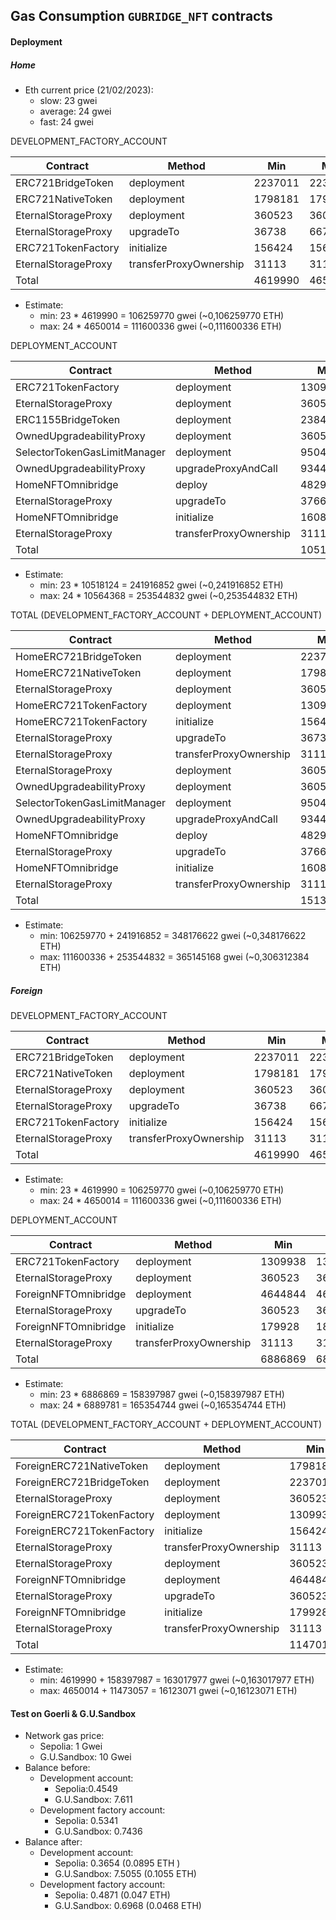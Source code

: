 ## Gas Consumption `GUBRIDGE_NFT` contracts

#### Deployment

##### Home

- Eth current price (21/02/2023):
  - slow: 23 gwei
  - average: 24 gwei
  - fast: 24 gwei

DEVELOPMENT_FACTORY_ACCOUNT

| Contract            | Method                 | Min     | Max     | Avg     |
| ------------------- | ---------------------- | ------- | ------- | ------- |
| ERC721BridgeToken   | deployment             | 2237011 | 2237011 | 2237011 |
| ERC721NativeToken   | deployment             | 1798181 | 1798181 | 1798181 |
| EternalStorageProxy | deployment             | 360523  | 360523  | 360523  |
| EternalStorageProxy | upgradeTo              | 36738   | 66738   | 56737   |
| ERC721TokenFactory  | initialize             | 156424  | 156448  | 156446  |
| EternalStorageProxy | transferProxyOwnership | 31113   | 31113   | 31113   |
| Total               |                        | 4619990 | 4650014 | 5949949 |

- Estimate:
  - min: 23 \* 4619990 = 106259770 gwei (~0,106259770 ETH)
  - max: 24 \* 4650014 = 111600336 gwei (~0,111600336 ETH)

DEPLOYMENT_ACCOUNT

| Contract                     | Method                 | Min      | Max      | Avg      |
| ---------------------------- | ---------------------- | -------- | -------- | -------- |
| ERC721TokenFactory           | deployment             | 1309938  | 1309938  | 1309938  |
| EternalStorageProxy          | deployment             | 360523   | 360523   | 360523   |
| ERC1155BridgeToken           | deployment             | 2384628  | 2384628  | 2384628  |
| OwnedUpgradeabilityProxy     | deployment             | 360523   | 360523   | 360523   |
| SelectorTokenGasLimitManager | deployment             | 950440   | 950440   | 950440   |
| OwnedUpgradeabilityProxy     | upgradeProxyAndCall    | 93441    | 136788   | 124967   |
| HomeNFTOmnibridge            | deploy                 | 4829013  | 4829013  | 4829013  |
| EternalStorageProxy          | upgradeTo              | 37661    | 37661    | 37661    |
| HomeNFTOmnibridge            | initialize             | 160844   | 163741   | 160976   |
| EternalStorageProxy          | transferProxyOwnership | 31113    | 31113    | 31113    |
| Total                        |                        | 10518124 | 10564368 | 10549782 |

- Estimate:
  - min: 23 \* 10518124 = 241916852 gwei (~0,241916852 ETH)
  - max: 24 \* 10564368 = 253544832 gwei (~0,253544832 ETH)

TOTAL (DEVELOPMENT_FACTORY_ACCOUNT + DEPLOYMENT_ACCOUNT)

| Contract                     | Method                 | Min      | Max      | Avg      |
| ---------------------------- | ---------------------- | -------- | -------- | -------- |
| HomeERC721BridgeToken        | deployment             | 2237011  | 2237011  | 2237011  |
| HomeERC721NativeToken        | deployment             | 1798181  | 1798181  | 1798181  |
| EternalStorageProxy          | deployment             | 360523   | 360523   | 360523   |
| HomeERC721TokenFactory       | deployment             | 1309938  | 1309938  | 1309938  |
| HomeERC721TokenFactory       | initialize             | 156424   | 156448   | 156446   |
| EternalStorageProxy          | upgradeTo              | 36738    | 66738    | 56737    |
| EternalStorageProxy          | transferProxyOwnership | 31113    | 31113    | 31113    |
| EternalStorageProxy          | deployment             | 360523   | 360523   | 360523   |
| OwnedUpgradeabilityProxy     | deployment             | 360523   | 360523   | 360523   |
| SelectorTokenGasLimitManager | deployment             | 950440   | 950440   | 950440   |
| OwnedUpgradeabilityProxy     | upgradeProxyAndCall    | 93441    | 136788   | 124967   |
| HomeNFTOmnibridge            | deploy                 | 4829013  | 4829013  | 4829013  |
| EternalStorageProxy          | upgradeTo              | 37661    | 37661    | 37661    |
| HomeNFTOmnibridge            | initialize             | 160844   | 163741   | 160976   |
| EternalStorageProxy          | transferProxyOwnership | 31113    | 31113    | 31113    |
| Total                        |                        | 15138114 | 15214382 | 15189793 |

- Estimate:
  - min: 106259770 + 241916852 = 348176622 gwei (~0,348176622 ETH)
  - max: 111600336 + 253544832 = 365145168 gwei (~0,306312384 ETH)

##### Foreign

DEVELOPMENT_FACTORY_ACCOUNT

| Contract            | Method                 | Min     | Max     | Avg     |
| ------------------- | ---------------------- | ------- | ------- | ------- |
| ERC721BridgeToken   | deployment             | 2237011 | 2237011 | 2237011 |
| ERC721NativeToken   | deployment             | 1798181 | 1798181 | 1798181 |
| EternalStorageProxy | deployment             | 360523  | 360523  | 360523  |
| EternalStorageProxy | upgradeTo              | 36738   | 66738   | 56737   |
| ERC721TokenFactory  | initialize             | 156424  | 156448  | 156446  |
| EternalStorageProxy | transferProxyOwnership | 31113   | 31113   | 31113   |
| Total               |                        | 4619990 | 4650014 | 5949949 |

- Estimate:
  - min: 23 \* 4619990 = 106259770 gwei (~0,106259770 ETH)
  - max: 24 \* 4650014 = 111600336 gwei (~0,111600336 ETH)

DEPLOYMENT_ACCOUNT

| Contract             | Method                 | Min     | Max     | Avg     |
| -------------------- | ---------------------- | ------- | ------- | ------- |
| ERC721TokenFactory   | deployment             | 1309938 | 1309938 | 1309938 |
| EternalStorageProxy  | deployment             | 360523  | 360523  | 360523  |
| ForeignNFTOmnibridge | deployment             | 4644844 | 4644844 | 4644844 |
| EternalStorageProxy  | upgradeTo              | 360523  | 360523  | 360523  |
| ForeignNFTOmnibridge | initialize             | 179928  | 182840  | 180076  |
| EternalStorageProxy  | transferProxyOwnership | 31113   | 31113   | 31113   |
| Total                |                        | 6886869 | 6889781 | 6887017 |

- Estimate:
  - min: 23 \* 6886869 = 158397987 gwei (~0,158397987 ETH)
  - max: 24 \* 6889781 = 165354744 gwei (~0,165354744 ETH)

TOTAL (DEVELOPMENT_FACTORY_ACCOUNT + DEPLOYMENT_ACCOUNT)

| Contract                  | Method                 | Min      | Max      | Avg      |
| ------------------------- | ---------------------- | -------- | -------- | -------- |
| ForeignERC721NativeToken  | deployment             | 1798181  | 1798181  | 1798181  |
| ForeignERC721BridgeToken  | deployment             | 2237011  | 2237011  | 2237011  |
| EternalStorageProxy       | deployment             | 360523   | 360523   | 360523   |
| ForeignERC721TokenFactory | deployment             | 1309938  | 1309938  | 1309938  |
| ForeignERC721TokenFactory | initialize             | 156424   | 156448   | 156446   |
| EternalStorageProxy       | transferProxyOwnership | 31113    | 31113    | 31113    |
| EternalStorageProxy       | deployment             | 360523   | 360523   | 360523   |
| ForeignNFTOmnibridge      | deployment             | 4644844  | 4644844  | 4644844  |
| EternalStorageProxy       | upgradeTo              | 360523   | 360523   | 360523   |
| ForeignNFTOmnibridge      | initialize             | 179928   | 182840   | 180076   |
| EternalStorageProxy       | transferProxyOwnership | 31113    | 31113    | 31113    |
| Total                     |                        | 11470121 | 11473057 | 11470291 |

- Estimate:
  - min: 4619990 + 158397987 = 163017977 gwei (~0,163017977 ETH)
  - max: 4650014 + 11473057 = 16123071 gwei (~0,16123071 ETH)

#### Test on Goerli & G.U.Sandbox

- Network gas price:
  - Sepolia: 1 Gwei
  - G.U.Sandbox: 10 Gwei
- Balance before:
  - Development account:
    - Sepolia:0.4549
    - G.U.Sandbox: 7.611
  - Development factory account:
    - Sepolia: 0.5341
    - G.U.Sandbox: 0.7436
- Balance after:
  - Development account:
    - Sepolia: 0.3654 (0.0895 ETH )
    - G.U.Sandbox: 7.5055 (0.1055 ETH)
  - Development factory account:
    - Sepolia: 0.4871 (0.047 ETH)
    - G.U.Sandbox: 0.6968 (0.0468 ETH)

